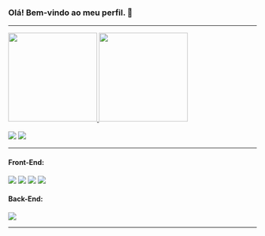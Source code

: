 ### Olá! Bem-vindo ao meu perfil. 👋

<hr></hr>

<div style="display: inline_block">
  <a href="https://github.com/vinimovich">
  <img height="180em" src="https://github-readme-stats.vercel.app/api?username=vinimovich&show_icons=true&theme=dracula&include_all_commits=true&count_private=true"/>
   <img height="180em" src="https://github-readme-stats.vercel.app/api/top-langs/?username=vinimovich&layout=compact&langs_count=7&theme=tokyonight"/>
</div>
  
<div><br>
  <a href="https://www.instagram.com/vinimovich/"><img src="https://img.shields.io/badge/-Instagram-%23E4405F?style=for-the-badge&logo=instagram&logoColor=white"/></a>
  <a href="https://www.linkedin.com/in/vinimovich/"><img src="https://img.shields.io/badge/-LinkedIn-%230077B5?style=for-the-badge&logo=linkedin&logoColor=white"/></a>
</div>

<hr></hr>

<div>
  <h4 align="left">Front-End:</h4>
  <a href="https://github.com/vinimovich"><img src="https://img.shields.io/badge/HTML5-E34F26?style=for-the-badge&logo=html5&logoColor=white"/></a>
  <a href="https://github.com/vinimovich"><img src="https://img.shields.io/badge/CSS3-1572B6?style=for-the-badge&logo=css3&logoColor=white"/></a>
  <a href="https://github.com/vinimovich"><img src="https://img.shields.io/badge/JavaScript-323330?style=for-the-badge&logo=javascript&logoColor=F7DF1E"/></a>
  <a href="https://github.com/vinimovich"><img src="https://img.shields.io/badge/react%20-%2320232a.svg?&style=for-the-badge&logo=react&logoColor=%2361DAFB"/></a>
</div>

<div>
  <h4 align="left">Back-End:</h4>
  <a href="https://github.com/vinimovich"><img src="https://img.shields.io/badge/Node-339933?style=for-the-badge&logo=node.js&logoColor=white"/></a>
</div>

<hr></hr>













